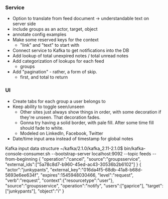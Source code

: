 ### Service
* Option to translate from feed document -> understandable text on server side
* include groups as an actor, target, object
* annotate config examples
* Make some reserved keys for the context
    * "link" and "text" to start with
* Connect service to Kafka to get notifications into the DB
* Add lookup of total unexpired notes / total unread notes
* Add categorization of lookups for each feed
    * groups
* Add "pagination" - rather, a form of skip.
    * first, and total to return

### UI
* Create tabs for each group a user belongs to
* Keep ability to toggle seen/unseen
    * Other sites just always show things in order, with some decoration if they're unseen. That decoration fades.
    * Gonna try having a solid border, with pale fill. After some time fill should fade to white.
    * Modeled on LinkedIn, Facebook, Twitter
* Date/time input area instead of timestamp for global notes


Kafka input data structure
~/kafka/2.1.0/kafka_2.11-2.1.0$ bin/kafka-console-consumer.sh --bootstrap-server localhost:9092 --topic feeds --from-beginning
{
    "operation":"cancel",
    "source":"groupsservice",
    "external_ids":["5a78c8d7-b960-45ed-ac43-30536b2b6102"]
}
{
    "actor":"junkypants",
    "external_key":"016da4f5-68db-41a8-b68d-5693e6ee634f",
    "expires":1545948030466,
    "level":"request",
    "verb":"request",
    "context":{"resourcetype":"user"},
    "source":"groupsservice",
    "operation":"notify",
    "users":["gaprice"],
    "target":["junkypants"],
    "object":"i"
}
